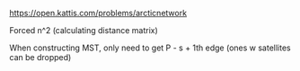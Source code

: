 https://open.kattis.com/problems/arcticnetwork


Forced n^2 (calculating distance matrix)

When constructing MST, only need to get P - s + 1th edge (ones w satellites can be dropped)